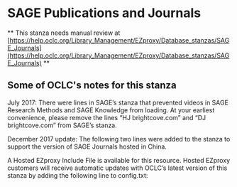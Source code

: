 # SAGE Publications and Journals
** This stanza needs manual review at [https://help.oclc.org/Library_Management/EZproxy/Database_stanzas/SAGE_Journals](https://help.oclc.org/Library_Management/EZproxy/Database_stanzas/SAGE_Journals) **

## Some of OCLC's notes for this stanza

July 2017: There were lines in SAGE&rsquo;s stanza that prevented videos in SAGE Research Methods and SAGE Knowledge from loading. At your earliest convenience, please remove the lines &ldquo;HJ brightcove.com&rdquo; and &ldquo;DJ brightcove.com&rdquo; from SAGE&rsquo;s stanza.

December 2017 update: The following two lines were added to the stanza to support the version of SAGE Journals hosted in China.

A Hosted EZproxy Include File is available for this resource. Hosted EZproxy customers will receive automatic updates with OCLC&rsquo;s latest version of this stanza by adding the following line to config.txt:
